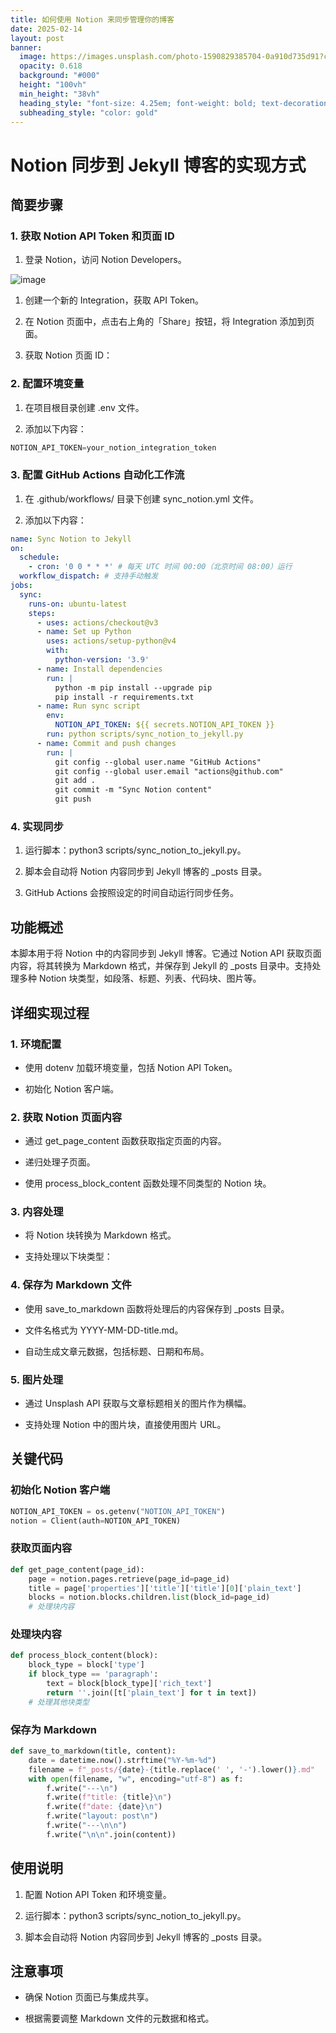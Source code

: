 ```yaml
---
title: 如何使用 Notion 来同步管理你的博客
date: 2025-02-14
layout: post
banner:
  image: https://images.unsplash.com/photo-1590829385704-0a910d735d91?crop=entropy&cs=tinysrgb&fit=max&fm=jpg&ixid=M3w2OTIwMzJ8MHwxfHJhbmRvbXx8fHx8fHx8fDE3Mzk1NzE0MjF8&ixlib=rb-4.0.3&q=80&w=1080
  opacity: 0.618
  background: "#000"
  height: "100vh"
  min_height: "38vh"
  heading_style: "font-size: 4.25em; font-weight: bold; text-decoration: underline"
  subheading_style: "color: gold"
---
```


# Notion 同步到 Jekyll 博客的实现方式

## 简要步骤

### 1. 获取 Notion API Token 和页面 ID

1. 登录 Notion，访问 Notion Developers。

![image](https://prod-files-secure.s3.us-west-2.amazonaws.com/a7a0cc5a-89b9-4cda-8686-1fba0ca52f40/d19c1afe-dea5-4312-9333-786b0ba83054/image.png?X-Amz-Algorithm=AWS4-HMAC-SHA256&X-Amz-Content-Sha256=UNSIGNED-PAYLOAD&X-Amz-Credential=ASIAZI2LB4664VROXBTS%2F20250214%2Fus-west-2%2Fs3%2Faws4_request&X-Amz-Date=20250214T221701Z&X-Amz-Expires=3600&X-Amz-Security-Token=IQoJb3JpZ2luX2VjEA4aCXVzLXdlc3QtMiJHMEUCIBOyRkcgN0gbK3lolvTen8PpEbSbpu2t41AAq%2FHHGEsMAiEAkf0MWoiN1afhW9kNhnGOrJhe55n17Z2ZuSFdp9up6nYq%2FwMINxAAGgw2Mzc0MjMxODM4MDUiDC9soI%2B82PgNhhH3DCrcAyP2rwv2p2%2F81FBZjQ9rxjUSQJCcquOJEq18dJfpcKjgq8safhDD69QkdqhU9df8l9Lduecnk3UYRbF1z7gpQvUGdr0PYSMq9MoaMOR28hMXiAzsjf3LA0XpxUtdnC93FIotm5HqDsoVAMw7zBqLW%2FJZJJOpsoQy3UDMWIamn6Wh4NEeyK3MQlTljeRLqFJTgfev%2F3aCkkTf%2BuSaW6l6%2F6xXpqsHCKb2FZBqS9eYIrFIsUDa%2FNrF18JVD0oDBSXAVWQqzY5QpAptEeM89LOyiEZi4QzvsEYnArtdZdk4mifJPB7by077NG%2F3Ho1l5MdlNBMubAeuLx2jS4ELWDXZz86L%2FVVD7xYZgERHV7Y5zEMShwSIjUclmYsIYnmCfd9Fxr6%2BZ9tjCqNCyxT%2BoU3w6sAV0wK3J2ACPpkqMehFF2rPmzybOxbTcxLGB5ZQHfrv6pqE9E%2FnRXhA8VRZOgF1EmSQ45rTfdc2kmEM2DWbePZAdxb242nJB4esjKC0Ob2NpGGQ0HNOgSoLQdPKXM%2BlxoWZMgJ2Dm1MfvXTGKj0qQo7qHPiHnIDHfazVUXMSgCCeR5hNDpvNvcp3HSCvyFiy1AWCk1MewE3TOA3AVzsrOxsEbrNj2NOR8%2FZ1OuCMJj7vr0GOqUBeu9sh9%2BQYABSPryBtR9CG1WY1RvYWAhm2F7J2Z0yJMXuH0hOpa57ctct8NKRcGQFLrjb%2BGlHZlNZjSO%2BErTS219PDM0rKTMTn%2BqBR6UtAbiOFATWz6FjbqJx9816f11kJcz8%2BkjUHYzfcGJf0kfpNxQDDKlVI2vs0vsevWIXy9A4fvCQ6p0QGuW1tbGyhoTg%2FjtOkEwrszIE3WGVmrrIb4yYUskh&X-Amz-Signature=b91ffd0f52c5eaa77b1c833ecd9ecec3ef9eb0a7f66954b510714b0f5d5536d5&X-Amz-SignedHeaders=host&x-id=GetObject)

1. 创建一个新的 Integration，获取 API Token。

1. 在 Notion 页面中，点击右上角的「Share」按钮，将 Integration 添加到页面。

1. 获取 Notion 页面 ID：


### 2. 配置环境变量

1. 在项目根目录创建 .env 文件。

1. 添加以下内容：

```javascript
NOTION_API_TOKEN=your_notion_integration_token
```

### 3. 配置 GitHub Actions 自动化工作流

1. 在 .github/workflows/ 目录下创建 sync_notion.yml 文件。

1. 添加以下内容：

```yaml
name: Sync Notion to Jekyll
on:
  schedule:
    - cron: '0 0 * * *' # 每天 UTC 时间 00:00（北京时间 08:00）运行
  workflow_dispatch: # 支持手动触发
jobs:
  sync:
    runs-on: ubuntu-latest
    steps:
      - uses: actions/checkout@v3
      - name: Set up Python
        uses: actions/setup-python@v4
        with:
          python-version: '3.9'
      - name: Install dependencies
        run: |
          python -m pip install --upgrade pip
          pip install -r requirements.txt
      - name: Run sync script
        env:
          NOTION_API_TOKEN: ${{ secrets.NOTION_API_TOKEN }}
        run: python scripts/sync_notion_to_jekyll.py
      - name: Commit and push changes
        run: |
          git config --global user.name "GitHub Actions"
          git config --global user.email "actions@github.com"
          git add .
          git commit -m "Sync Notion content"
          git push
```

### 4. 实现同步

1. 运行脚本：python3 scripts/sync_notion_to_jekyll.py。

1. 脚本会自动将 Notion 内容同步到 Jekyll 博客的 _posts 目录。

1. GitHub Actions 会按照设定的时间自动运行同步任务。

## 功能概述

本脚本用于将 Notion 中的内容同步到 Jekyll 博客。它通过 Notion API 获取页面内容，将其转换为 Markdown 格式，并保存到 Jekyll 的 _posts 目录中。支持处理多种 Notion 块类型，如段落、标题、列表、代码块、图片等。

## 详细实现过程

### 1. 环境配置

- 使用 dotenv 加载环境变量，包括 Notion API Token。

- 初始化 Notion 客户端。

### 2. 获取 Notion 页面内容

- 通过 get_page_content 函数获取指定页面的内容。

- 递归处理子页面。

- 使用 process_block_content 函数处理不同类型的 Notion 块。

### 3. 内容处理

- 将 Notion 块转换为 Markdown 格式。

- 支持处理以下块类型：


### 4. 保存为 Markdown 文件

- 使用 save_to_markdown 函数将处理后的内容保存到 _posts 目录。

- 文件名格式为 YYYY-MM-DD-title.md。

- 自动生成文章元数据，包括标题、日期和布局。

### 5. 图片处理

- 通过 Unsplash API 获取与文章标题相关的图片作为横幅。

- 支持处理 Notion 中的图片块，直接使用图片 URL。

## 关键代码

### 初始化 Notion 客户端

```python
NOTION_API_TOKEN = os.getenv("NOTION_API_TOKEN")
notion = Client(auth=NOTION_API_TOKEN)
```

### 获取页面内容

```python
def get_page_content(page_id):
    page = notion.pages.retrieve(page_id=page_id)
    title = page['properties']['title']['title'][0]['plain_text']
    blocks = notion.blocks.children.list(block_id=page_id)
    # 处理块内容
```

### 处理块内容

```python
def process_block_content(block):
    block_type = block['type']
    if block_type == 'paragraph':
        text = block[block_type]['rich_text']
        return ''.join([t['plain_text'] for t in text])
    # 处理其他块类型
```

### 保存为 Markdown

```python
def save_to_markdown(title, content):
    date = datetime.now().strftime("%Y-%m-%d")
    filename = f"_posts/{date}-{title.replace(' ', '-').lower()}.md"
    with open(filename, "w", encoding="utf-8") as f:
        f.write("---\n")
        f.write(f"title: {title}\n")
        f.write(f"date: {date}\n")
        f.write("layout: post\n")
        f.write("---\n\n")
        f.write("\n\n".join(content))
```

## 使用说明

1. 配置 Notion API Token 和环境变量。

1. 运行脚本：python3 scripts/sync_notion_to_jekyll.py。

1. 脚本会自动将 Notion 内容同步到 Jekyll 博客的 _posts 目录。

## 注意事项

- 确保 Notion 页面已与集成共享。

- 根据需要调整 Markdown 文件的元数据和格式。